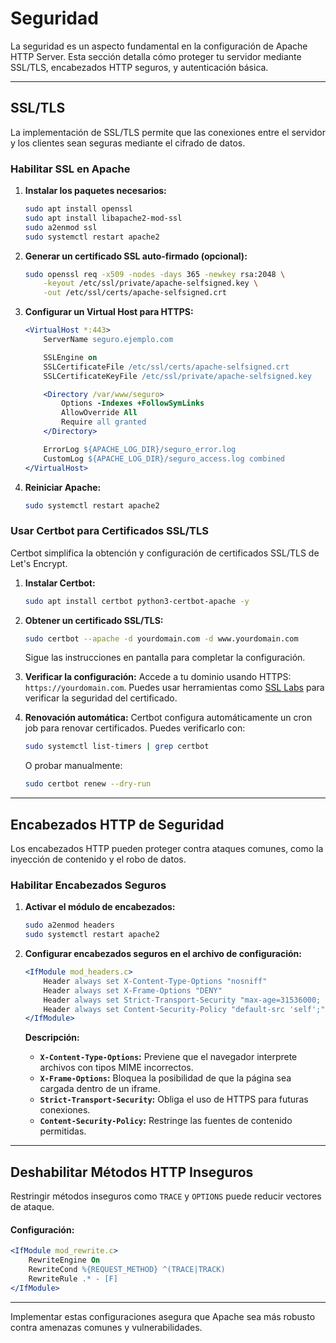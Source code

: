 # Seguridad

La seguridad es un aspecto fundamental en la configuración de Apache HTTP Server. Esta sección detalla cómo proteger tu servidor mediante SSL/TLS, encabezados HTTP seguros, y autenticación básica.

---

## SSL/TLS

La implementación de SSL/TLS permite que las conexiones entre el servidor y los clientes sean seguras mediante el cifrado de datos.

### Habilitar SSL en Apache

1. **Instalar los paquetes necesarios:**
   ```bash
   sudo apt install openssl
   sudo apt install libapache2-mod-ssl
   sudo a2enmod ssl
   sudo systemctl restart apache2
   ```

2. **Generar un certificado SSL auto-firmado (opcional):**
   ```bash
   sudo openssl req -x509 -nodes -days 365 -newkey rsa:2048 \
       -keyout /etc/ssl/private/apache-selfsigned.key \
       -out /etc/ssl/certs/apache-selfsigned.crt
   ```

3. **Configurar un Virtual Host para HTTPS:**
   ```apache
   <VirtualHost *:443>
       ServerName seguro.ejemplo.com

       SSLEngine on
       SSLCertificateFile /etc/ssl/certs/apache-selfsigned.crt
       SSLCertificateKeyFile /etc/ssl/private/apache-selfsigned.key

       <Directory /var/www/seguro>
           Options -Indexes +FollowSymLinks
           AllowOverride All
           Require all granted
       </Directory>

       ErrorLog ${APACHE_LOG_DIR}/seguro_error.log
       CustomLog ${APACHE_LOG_DIR}/seguro_access.log combined
   </VirtualHost>
   ```

4. **Reiniciar Apache:**
   ```bash
   sudo systemctl restart apache2
   ```

### Usar Certbot para Certificados SSL/TLS

Certbot simplifica la obtención y configuración de certificados SSL/TLS de Let's Encrypt.

1. **Instalar Certbot:**
   ```bash
   sudo apt install certbot python3-certbot-apache -y
   ```

2. **Obtener un certificado SSL/TLS:**
   ```bash
   sudo certbot --apache -d yourdomain.com -d www.yourdomain.com
   ```
   Sigue las instrucciones en pantalla para completar la configuración.

3. **Verificar la configuración:**
   Accede a tu dominio usando HTTPS: `https://yourdomain.com`. Puedes usar herramientas como [SSL Labs](https://www.ssllabs.com/ssltest/) para verificar la seguridad del certificado.

4. **Renovación automática:**
   Certbot configura automáticamente un cron job para renovar certificados. Puedes verificarlo con:
   ```bash
   sudo systemctl list-timers | grep certbot
   ```
   O probar manualmente:
   ```bash
   sudo certbot renew --dry-run
   ```

---

## Encabezados HTTP de Seguridad

Los encabezados HTTP pueden proteger contra ataques comunes, como la inyección de contenido y el robo de datos.

### Habilitar Encabezados Seguros

1. **Activar el módulo de encabezados:**
   ```bash
   sudo a2enmod headers
   sudo systemctl restart apache2
   ```

2. **Configurar encabezados seguros en el archivo de configuración:**
   ```apache
   <IfModule mod_headers.c>
       Header always set X-Content-Type-Options "nosniff"
       Header always set X-Frame-Options "DENY"
       Header always set Strict-Transport-Security "max-age=31536000; includeSubDomains"
       Header always set Content-Security-Policy "default-src 'self';"
   </IfModule>
   ```

   **Descripción:**
   - **`X-Content-Type-Options`:** Previene que el navegador interprete archivos con tipos MIME incorrectos.
   - **`X-Frame-Options`:** Bloquea la posibilidad de que la página sea cargada dentro de un iframe.
   - **`Strict-Transport-Security`:** Obliga el uso de HTTPS para futuras conexiones.
   - **`Content-Security-Policy`:** Restringe las fuentes de contenido permitidas.

---

## Deshabilitar Métodos HTTP Inseguros

Restringir métodos inseguros como `TRACE` y `OPTIONS` puede reducir vectores de ataque.

#### Configuración:
```apache
<IfModule mod_rewrite.c>
    RewriteEngine On
    RewriteCond %{REQUEST_METHOD} ^(TRACE|TRACK)
    RewriteRule .* - [F]
</IfModule>
```

---

Implementar estas configuraciones asegura que Apache sea más robusto contra amenazas comunes y vulnerabilidades.

